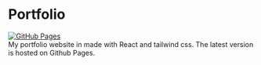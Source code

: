# Portfolio
[![GitHub Pages](https://img.shields.io/badge/%20-GitHub%20Pages-informational)](https://hugoplante.com/)\
My portfolio website in made with React and tailwind css. The latest version is hosted on Github Pages. 
